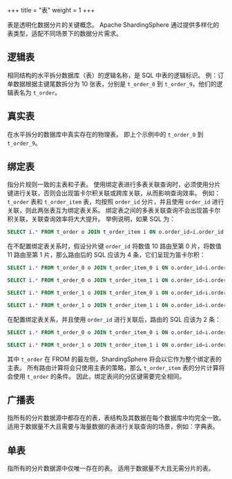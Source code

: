 +++
title = "表"
weight = 1
+++

表是透明化数据分片的关键概念。
Apache ShardingSphere 通过提供多样化的表类型，适配不同场景下的数据分片需求。

## 逻辑表

相同结构的水平拆分数据库（表）的逻辑名称，是 SQL 中表的逻辑标识。
例：订单数据根据主键尾数拆分为 10 张表，分别是 `t_order_0` 到 `t_order_9`，他们的逻辑表名为 `t_order`。

## 真实表

在水平拆分的数据库中真实存在的物理表。
即上个示例中的 `t_order_0` 到 `t_order_9`。

## 绑定表

指分片规则一致的主表和子表。
使用绑定表进行多表关联查询时，必须使用分片键进行关联，否则会出现笛卡尔积关联或跨库关联，从而影响查询效率。
例如：`t_order` 表和 `t_order_item` 表，均按照 `order_id` 分片，并且使用 `order_id` 进行关联，则此两张表互为绑定表关系。
绑定表之间的多表关联查询不会出现笛卡尔积关联，关联查询效率将大大提升。
举例说明，如果 SQL 为：

```sql
SELECT i.* FROM t_order o JOIN t_order_item i ON o.order_id=i.order_id WHERE o.order_id in (10, 11);
```

在不配置绑定表关系时，假设分片键 `order_id` 将数值 10 路由至第 0 片，将数值 11 路由至第 1 片，那么路由后的 SQL 应该为 4 条，它们呈现为笛卡尔积：

```sql
SELECT i.* FROM t_order_0 o JOIN t_order_item_0 i ON o.order_id=i.order_id WHERE o.order_id in (10, 11);

SELECT i.* FROM t_order_0 o JOIN t_order_item_1 i ON o.order_id=i.order_id WHERE o.order_id in (10, 11);

SELECT i.* FROM t_order_1 o JOIN t_order_item_0 i ON o.order_id=i.order_id WHERE o.order_id in (10, 11);

SELECT i.* FROM t_order_1 o JOIN t_order_item_1 i ON o.order_id=i.order_id WHERE o.order_id in (10, 11);
```

在配置绑定表关系，并且使用 `order_id` 进行关联后，路由的 SQL 应该为 2 条：

```sql
SELECT i.* FROM t_order_0 o JOIN t_order_item_0 i ON o.order_id=i.order_id WHERE o.order_id in (10, 11);

SELECT i.* FROM t_order_1 o JOIN t_order_item_1 i ON o.order_id=i.order_id WHERE o.order_id in (10, 11);
```

其中 `t_order` 在 FROM 的最左侧，ShardingSphere 将会以它作为整个绑定表的主表。
所有路由计算将会只使用主表的策略，那么 `t_order_item` 表的分片计算将会使用 `t_order` 的条件。
因此，绑定表间的分区键需要完全相同。

## 广播表

指所有的分片数据源中都存在的表，表结构及其数据在每个数据库中均完全一致。
适用于数据量不大且需要与海量数据的表进行关联查询的场景，例如：字典表。

## 单表

指所有的分片数据源中仅唯一存在的表。
适用于数据量不大且无需分片的表。
